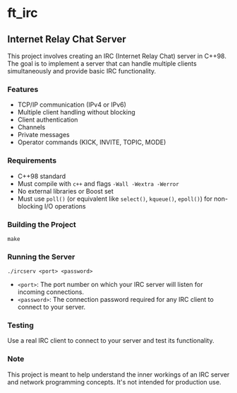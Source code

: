 # ft_irc

## Internet Relay Chat Server

This project involves creating an IRC (Internet Relay Chat) server in C++98. The goal is to implement a server that can handle multiple clients simultaneously and provide basic IRC functionality.

### Features

- TCP/IP communication (IPv4 or IPv6)
- Multiple client handling without blocking
- Client authentication
- Channels
- Private messages
- Operator commands (KICK, INVITE, TOPIC, MODE)

### Requirements

- C++98 standard
- Must compile with `c++` and flags `-Wall -Wextra -Werror`
- No external libraries or Boost set
- Must use `poll()` (or equivalent like `select()`, `kqueue()`, `epoll()`) for non-blocking I/O operations

### Building the Project

```
make
```

### Running the Server

```
./ircserv <port> <password>
```

- `<port>`: The port number on which your IRC server will listen for incoming connections.
- `<password>`: The connection password required for any IRC client to connect to your server.

### Testing

Use a real IRC client to connect to your server and test its functionality.

### Note

This project is meant to help understand the inner workings of an IRC server and network programming concepts. It's not intended for production use.
